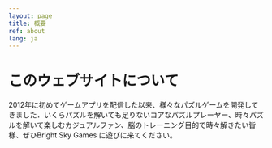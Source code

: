 ```yaml
---
layout: page
title: 概要
ref: about
lang: ja
---
```


# このウェブサイトについて

2012年に初めてゲームアプリを配信した以来、様々なパズルゲームを開発してきました．いくらパズルを解いても足りないコアなパズルプレーヤー、時々パズルを解いて楽しむカジュアルファン、脳のトレーニング目的で時々解きたい皆様、ぜひBright Sky Games に遊びに来てください。

